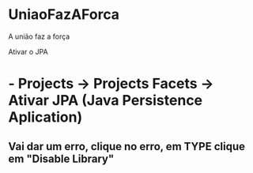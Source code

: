 # UniaoFazAForca
A união faz a força

Ativar o JPA
# - Projects -> Projects Facets -> Ativar JPA (Java Persistence Aplication)
## Vai dar um erro, clique no erro, em TYPE clique em "Disable Library"

